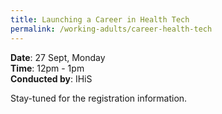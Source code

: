 ```yaml
---
title: Launching a Career in Health Tech
permalink: /working-adults/career-health-tech
---
```

**Date**: 27 Sept, Monday   
**Time**: 12pm - 1pm  
**Conducted by**: IHiS

Stay-tuned for the registration information.